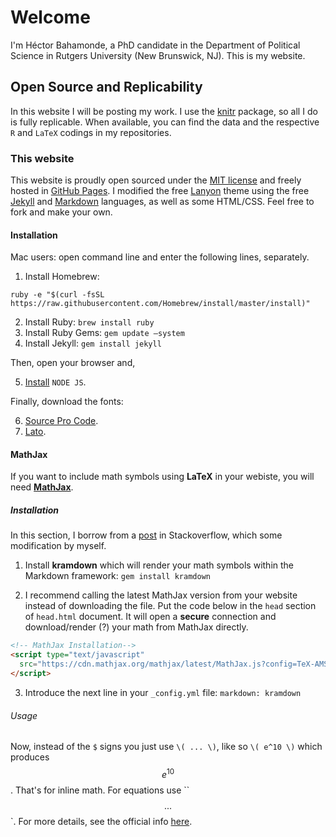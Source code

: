 # Welcome

<p class="lead">
I'm Héctor Bahamonde, a PhD candidate in the Department of Political Science in Rutgers University (New Brunswick, NJ). This is my website.
</p>


## Open Source and Replicability

In this website I will be posting my work. I use the [knitr](http://yihui.name/knitr/) package, so all I do is fully replicable. When available, you can find the data and the respective `R` and `LaTeX` codings in my repositories.

### This website
This website is proudly open sourced under the [MIT license](https://github.com/hbahamonde/hbahamonde.github.io/blob/master/LICENSE.md) and freely hosted in [GitHub Pages](https://pages.github.com). I modified the free [Lanyon](http://lanyon.getpoole.com) theme using the free [Jekyll](jekyllrb.com) and [Markdown](http://daringfireball.net/projects/markdown/) languages, as well as some HTML/CSS. Feel free to fork and make your own. 

#### Installation

Mac users: open command line and enter the following lines, separately.

1. Install Homebrew: 

```
ruby -e "$(curl -fsSL https://raw.githubusercontent.com/Homebrew/install/master/install)"
```

2. Install Ruby: `brew install ruby`
3. Install Ruby Gems: `gem update —system`
4. Install Jekyll: `gem install jekyll`

Then, open your browser and,

5. [Install](https://nodejs.org) `NODE JS`.

Finally, download the fonts:

6. [Source Pro Code](https://www.google.com/fonts/download?kit=5CnRSlG29fo96WRM6evqx3XmVIqD4Rma_X5NukQ7EX0).
7. [Lato](https://www.google.com/fonts/download?kit=NdjKCQMCiQM2g3qf94rrwQ).

#### MathJax

If you want to include math symbols using **LaTeX** in your webiste, you will need **[MathJax](https://www.mathjax.org)**.

##### Installation

In this section, I borrow from a [post](http://stackoverflow.com/questions/10987992/using-mathjax-with-jekyll) in Stackoverflow, which some modification by myself.

1. Install **kramdown** which will render your math symbols within the Markdown framework: `gem install kramdown`

2. I recommend calling the latest MathJax version from your website instead of downloading the file. Put the code below in the `head` section of `head.html` document. It will open a **secure** connection and download/render (?) your math from MathJax directly.

```html
<!-- MathJax Installation-->
<script type="text/javascript"
  src="https://cdn.mathjax.org/mathjax/latest/MathJax.js?config=TeX-AMS-MML_HTMLorMML">
</script>
```

3. Introduce the next line in your `_config.yml` file: `markdown: kramdown`

###### Usage
Now, instead of the `$` signs you just use `\( ... \)`, like so `\( e^10 \)` which produces $$e^10$$. That's for inline math. For equations use ``$$ ... $$`. For more details, see the official info [here](http://docs.mathjax.org/en/latest/tex.html#supported-latex-commands).








